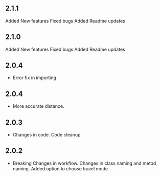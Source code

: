 ## 2.1.1
Added New features
Fixed bugs
Added Readme updates

## 2.1.0
Added New features
Fixed bugs
Added Readme updates

## 2.0.4

* Error fix in importing 


## 2.0.4

* More accurate distance. 

## 2.0.3

* Changes in code.
  Code cleanup

## 2.0.2

* Breaking Changes in workflow.
  Changes in class naming and metod naming.
  Added option to choose travel mode

